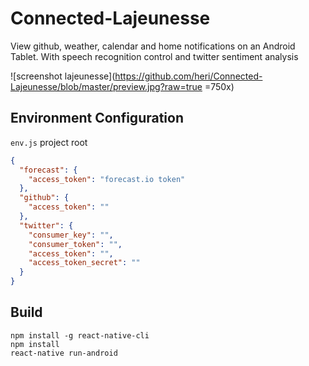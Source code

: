 # Connected-Lajeunesse

View github, weather, calendar and home notifications on an Android Tablet. With speech recognition control and twitter sentiment analysis

![screenshot lajeunesse](https://github.com/heri/Connected-Lajeunesse/blob/master/preview.jpg?raw=true =750x)


## Environment Configuration
`env.js` project root
```json
{
  "forecast": {
    "access_token": "forecast.io token"
  },
  "github": {
    "access_token": ""
  },
  "twitter": {
    "consumer_key": "",
    "consumer_token": "",
    "access_token": "",
    "access_token_secret": ""
  }
}
```

## Build
```
npm install -g react-native-cli
npm install
react-native run-android
```
